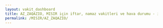 ```yaml
---
layout: vakit_dashboard
title: AZ_ZAQAZIO, MISIR için iftar, namaz vakitleri ve hava durumu - ilçe/eyalet seç
permalink: /MISIR/AZ_ZAQAZIO/
---
```


<script type="text/javascript">
  var GLOBAL_COUNTRY = 'MISIR';
  var GLOBAL_CITY = 'AZ_ZAQAZIO';
  var GLOBAL_STATE = '';
  var lat = 72;
  var lon = 21;
</script>
